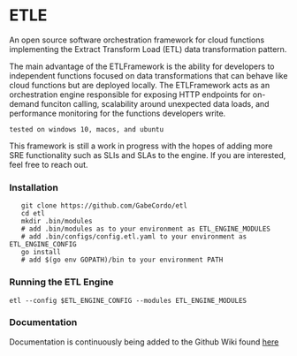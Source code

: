 # ETLE
An open source software orchestration framework for cloud functions implementing
the Extract Transform Load (ETL) data transformation pattern.

The main advantage of the ETLFramework is the ability for developers to independent functions focused on
data transformations that can behave like cloud functions but are deployed locally. The ETLFramework acts as
an orchestration engine responsible for exposing HTTP endpoints for on-demand funciton calling, scalability
around unexpected data loads, and performance monitoring for the functions developers write.


```tested on windows 10, macos, and ubuntu```

This framework is still a work in progress with the hopes of adding more SRE functionality such as SLIs and SLAs
to the engine. If you are interested, feel free to reach out.

### Installation 

```shell
   git clone https://github.com/GabeCordo/etl
   cd etl
   mkdir .bin/modules
   # add .bin/modules as to your environment as ETL_ENGINE_MODULES
   # add .bin/configs/config.etl.yaml to your environment as ETL_ENGINE_CONFIG
   go install
   # add $(go env GOPATH)/bin to your environment PATH
```

### Running the ETL Engine

```shell
etl --config $ETL_ENGINE_CONFIG --modules ETL_ENGINE_MODULES
```

### Documentation

Documentation is continuously being added to the Github Wiki found [here](https://github.com/GabeCordo/etl/wiki)